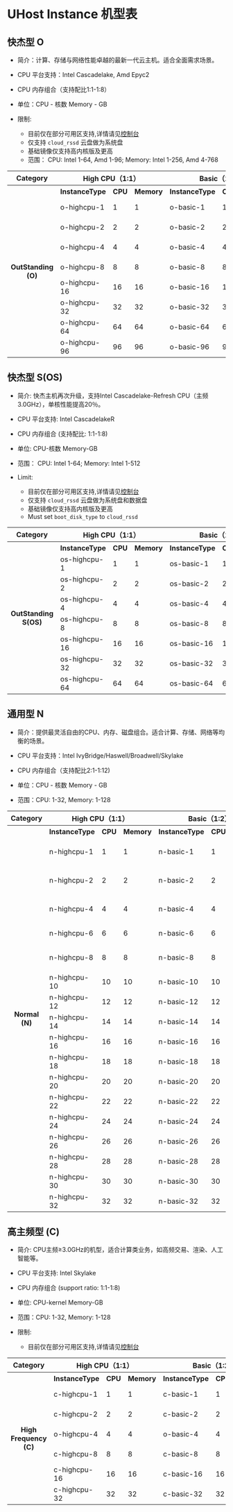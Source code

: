 
# UHost Instance 机型表

## 快杰型 O

- 简介：计算、存储与网络性能卓越的最新一代云主机。适合全面需求场景。

- CPU 平台支持：Intel Cascadelake, Amd Epyc2

- CPU 内存组合（支持配比1:1-1:8）

- 单位：CPU - 核数 Memory - GB

- 限制:
    - 目前仅在部分可用区支持,详情请见[控制台](https://console.ucloud.cn/uhost/uhost/create)
    - 仅支持 `cloud_rssd` 云盘做为系统盘
    - 基础镜像仅支持高内核版及更高
    - 范围： CPU: Intel 1-64, Amd 1-96;  Memory: Intel 1-256, Amd 4-768

<table><tr><th colspan="1">Category</th><th colspan="3">High CPU（1:1）</th><th colspan="3">Basic（1:2）</th><th colspan="3">Standard（1:4）</th><th colspan="3">High Memory（1:8）</th></tr><tr><th rowspan="9">OutStanding (O)</th><th>InstanceType</th><th>CPU</th><th>Memory</th><th>InstanceType</th><th>CPU</th><th>Memory</th><th>InstanceType</th><th>CPU</th><th>Memory</th><th>InstanceType</th><th>CPU</th><th>Memory</th></tr><tr><td>o-highcpu-1</td><td>1</td><td>1</td><td>o-basic-1</td><td>1</td><td>2</td><td>o-standard-1</td><td>1</td><td>4</td><td>o-highmem-1</td><td>1</td><td>8</td></tr><tr><td>o-highcpu-2</td><td>2</td><td>2</td><td>o-basic-2</td><td>2</td><td>4</td><td>o-standard-2</td><td>2</td><td>8</td><td>o-highmem-2</td><td>2</td><td>16</td></tr><tr><td>o-highcpu-4</td><td>4</td><td>4</td><td>o-basic-4</td><td>4</td><td>8</td><td>o-standard-4</td><td>4</td><td>16</td><td>o-highmem-4</td><td>4</td><td>32</td></tr><tr><td>o-highcpu-8</td><td>8</td><td>8</td><td>o-basic-8</td><td>8</td><td>16</td><td>o-standard-8</td><td>8</td><td>32</td><td>o-highmem-8</td><td>8</td><td>64</td></tr><tr><td>o-highcpu-16</td><td>16</td><td>16</td><td>o-basic-16</td><td>16</td><td>32</td><td>o-standard-16</td><td>16</td><td>64</td><td>o-highmem-16</td><td>16</td><td>128</td></tr><tr><td>o-highcpu-32</td><td>32</td><td>32</td><td>o-basic-32</td><td>32</td><td>64</td><td>o-standard-32</td><td>32</td><td>128</td><td>o-highmem-32</td><td>32</td><td>256</td></tr><tr><td>o-highcpu-64</td><td>64</td><td>64</td><td>o-basic-64</td><td>64</td><td>128</td><td>o-standard-64</td><td>64</td><td>256</td><td>o-highmem-64</td><td>64</td><td>512</td></tr><tr><td>o-highcpu-96</td><td>96</td><td>96</td><td>o-basic-96</td><td>96</td><td>192</td><td>o-standard-96</td><td>96</td><td>384</td><td>o-highmem-96</td><td>96</td><td>768</td></tr></table>

## 快杰型 S(OS)

- 简介: 快杰主机再次升级，支持Intel Cascadelake-Refresh CPU（主频3.0GHz），单核性能提高20％。

- CPU 平台支持: Intel CascadelakeR

- CPU 内存组合 (支持配比: 1:1-1:8)

- 单位: CPU-核数 Memory-GB

- 范围： CPU: Intel 1-64;  Memory: Intel 1-512

- Limit: 
    - 目前仅在部分可用区支持,详情请见[控制台](https://console.ucloud.cn/uhost/uhost/create)
    - 仅支持 `cloud_rssd` 云盘做为系统盘和数据盘
    - 基础镜像仅支持高内核版及更高
    - Must set `boot_disk_type` to `cloud_rssd`

<table><tr><th colspan="1">Category</th><th colspan="3">High CPU（1:1）</th><th colspan="3">Basic（1:2）</th><th colspan="3">Standard（1:4）</th><th colspan="3">High Memory（1:8）</th></tr><tr><th rowspan="8">OutStanding S(OS)</th><th>InstanceType</th><th>CPU</th><th>Memory</th><th>InstanceType</th><th>CPU</th><th>Memory</th><th>InstanceType</th><th>CPU</th><th>Memory</th><th>InstanceType</th><th>CPU</th><th>Memory</th></tr><tr><td>os-highcpu-1</td><td>1</td><td>1</td><td>os-basic-1</td><td>1</td><td>2</td><td>os-standard-1</td><td>1</td><td>4</td><td>os-highmem-1</td><td>1</td><td>8</td></tr><tr><td>os-highcpu-2</td><td>2</td><td>2</td><td>os-basic-2</td><td>2</td><td>4</td><td>os-standard-2</td><td>2</td><td>8</td><td>os-highmem-2</td><td>2</td><td>16</td></tr><tr><td>os-highcpu-4</td><td>4</td><td>4</td><td>os-basic-4</td><td>4</td><td>8</td><td>os-standard-4</td><td>4</td><td>16</td><td>os-highmem-4</td><td>4</td><td>32</td></tr><tr><td>os-highcpu-8</td><td>8</td><td>8</td><td>os-basic-8</td><td>8</td><td>16</td><td>os-standard-8</td><td>8</td><td>32</td><td>os-highmem-8</td><td>8</td><td>64</td></tr><tr><td>os-highcpu-16</td><td>16</td><td>16</td><td>os-basic-16</td><td>16</td><td>32</td><td>os-standard-16</td><td>16</td><td>64</td><td>os-highmem-16</td><td>16</td><td>128</td></tr><tr><td>os-highcpu-32</td><td>32</td><td>32</td><td>os-basic-32</td><td>32</td><td>64</td><td>os-standard-32</td><td>32</td><td>128</td><td>os-highmem-32</td><td>32</td><td>256</td></tr><tr><td>os-highcpu-64</td><td>64</td><td>64</td><td>os-basic-64</td><td>64</td><td>128</td><td>os-standard-64</td><td>64</td><td>256</td><td>os-highmem-64</td><td>64</td><td>512</td></tr></table>

## 通用型 N

- 简介：提供最灵活自由的CPU、内存、磁盘组合。适合计算、存储、网络等均衡的场景。

- CPU 平台支持：Intel IvyBridge/Haswell/Broadwell/Skylake

- CPU 内存组合（支持配比2:1-1:12)

- 单位：CPU - 核数 Memory - GB

- 范围：CPU: 1-32, Memory: 1-128

<table><tr><th colspan="1">Category</th><th colspan="3">High CPU（1:1）</th><th colspan="3"> Basic（1:2）</th><th colspan="3"> Standard（1:4）</th><th colspan="3"> High Memory（1:8）</th><th colspan="3"> Customized（2:1-1:12）</th></tr><tr><th rowspan="18">Normal (N) </th><th>InstanceType</th><th>CPU</th><th>Memory</th><th>InstanceType</th><th>CPU</th><th>Memory</th><th>InstanceType</th><th>CPU</th><th>Memory</th><th>InstanceType</th><th>CPU</th><th>Memory</th><th>InstanceType</th><th>CPU</th><th>Memory</th></tr><tr><td>n-highcpu-1</td><td>1</td><td>1</td><td>n-basic-1</td><td>1</td><td>2</td><td>n-standard-1</td><td>1</td><td>4</td> <td>n-highmem-1</td><td>1</td><td>8</td><td>n-customized-2-1</td><td>2</td><td>1</td></tr><tr><td>n-highcpu-2</td><td>2</td><td>2</td><td>n-basic-2</td><td>2</td><td>4</td><td>n-standard-2</td><td>2</td><td>8</td> <td>n-highmem-2</td><td>2</td><td>16</td><td>n-customized-2-14</td><td>2</td><td>14</td> </tr><tr><td>n-highcpu-4</td><td>4</td><td>4</td><td>n-basic-4</td><td>4</td><td>8</td><td>n-standard-4</td><td>4</td><td>16</td> <td>n-highmem-4</td><td>4</td><td>32</td> <td>n-customized-4-18</td><td>4</td><td>18</td></tr><tr><td>n-highcpu-6</td><td>6</td><td>6</td><td>n-basic-6</td><td>6</td><td>12</td><td>n-standard-6</td><td>6</td><td>24</td> <td>n-highmem-6</td><td>6</td><td>48</td><td>...</td><td>...</td><td>...</td></tr> <tr><td>n-highcpu-8</td><td>8</td><td>8</td><td>n-basic-8</td><td>8</td><td>16</td><td>n-standard-8</td><td>8</td><td>32</td> <td>n-highmem-8</td><td>8</td><td>64</td><td>n-customized-4-48</td><td>4</td><td>48</td> </tr> <tr><td>n-highcpu-10</td><td>10</td><td>10</td><td>n-basic-10</td><td>10</td><td>20</td><td>n-standard-10</td><td>10</td><td>40</td> <td>n-highmem-10</td><td>10</td><td>80</td><td>...</td><td>...</td><td>...</td> </tr> <tr><td>n-highcpu-12</td><td>12</td><td>12</td><td>n-basic-12</td><td>12</td><td>24</td><td>n-standard-12</td><td>12</td><td>48</td> <td>n-highmem-12</td><td>12</td><td>96</td> </tr> <tr><td>n-highcpu-14</td><td>14</td><td>14</td><td>n-basic-14</td><td>14</td><td>28</td><td>n-standard-14</td><td>14</td><td>56</td> <td>n-highmem-14</td><td>14</td><td>112</td> </tr> <tr><td>n-highcpu-16</td><td>16</td><td>16</td><td>n-basic-16</td><td>16</td><td>32</td><td>n-standard-16</td><td>16</td><td>64</td> <td>n-highmem-16</td><td>16</td><td>128</td> </tr> <tr><td>n-highcpu-18</td><td>18</td><td>18</td><td>n-basic-18</td><td>18</td><td>36</td><td>n-standard-18</td><td>18</td><td>72</td></tr> <tr><td>n-highcpu-20</td><td>20</td><td>20</td><td>n-basic-20</td><td>20</td><td>40</td><td>n-standard-20</td><td>20</td><td>80</td></tr> <tr><td>n-highcpu-22</td><td>22</td><td>22</td><td>n-basic-22</td><td>22</td><td>44</td><td>n-standard-22</td><td>22</td><td>88</td></tr> <tr><td>n-highcpu-24</td><td>24</td><td>24</td><td>n-basic-24</td><td>24</td><td>48</td><td>n-standard-24</td><td>24</td><td>96</td></tr> <tr><td>n-highcpu-26</td><td>26</td><td>26</td><td>n-basic-26</td><td>26</td><td>52</td><td>n-standard-26</td><td>26</td><td>104</td></tr> <tr><td>n-highcpu-28</td><td>28</td><td>28</td><td>n-basic-28</td><td>28</td><td>56</td><td>n-standard-28</td><td>28</td><td>112</td></tr> <tr><td>n-highcpu-30</td><td>30</td><td>30</td><td>n-basic-30</td><td>30</td><td>60</td><td>n-standard-30</td><td>30</td><td>120</td></tr> <tr><td>n-highcpu-32</td><td>32</td><td>32</td><td>n-basic-32</td><td>32</td><td>64</td><td>n-standard-32</td><td>32</td><td>128</td></tr> </table>

## 高主频型 (C)

- 简介: CPU主频≥3.0GHz的机型，适合计算类业务，如高频交易、渲染、人工智能等。

- CPU 平台支持: Intel Skylake

- CPU 内存组合 (support ratio: 1:1-1:8)

- 单位: CPU-kernel Memory-GB

- 范围：CPU: 1-32, Memory: 1-128

- 限制:
    - 目前仅在部分可用区支持,详情请见[控制台](https://console.ucloud.cn/uhost/uhost/create)

<table><tr><th colspan="1">Category</th><th colspan="3">High CPU（1:1）</th><th colspan="3">Basic（1:2）</th><th colspan="3">Standard（1:4）</th><th colspan="3">High Memory（1:8）</th></tr><tr><th rowspan="8">High Frequency (C)</th><th>InstanceType</th><th>CPU</th><th>Memory</th><th>InstanceType</th><th>CPU</th><th>Memory</th><th>InstanceType</th><th>CPU</th><th>Memory</th><th>InstanceType</th><th>CPU</th><th>Memory</th></tr><tr><td>c-highcpu-1</td><td>1</td><td>1</td><td>c-basic-1</td><td>1</td><td>2</td><td>c-standard-1</td><td>1</td><td>4</td><td>c-highmem-1</td><td>1</td><td>8</td><tr><td>c-highcpu-2</td><td>2</td><td>2</td><td>c-basic-2</td><td>2</td><td>4</td><td>c-standard-2</td><td>2</td><td>8</td><td>c-highmem-2</td><td>2</td><td>16</td><tr><tr><td>o-highcpu-4</td><td>4</td><td>4</td><td>o-basic-4</td><td>4</td><td>8</td><td>o-standard-4</td><td>4</td><td>16</td><td>o-highmem-4</td><td>4</td><td>32</td></tr><tr><td>c-highcpu-8</td><td>8</td><td>8</td><td>c-basic-8</td><td>8</td><td>16</td><td>c-standard-8</td><td>8</td><td>32</td><td>c-highmem-8</td><td>8</td><td>64</td><tr><td>c-highcpu-16</td><td>16</td><td>16</td><td>c-basic-16</td><td>16</td><td>32</td><td>c-standard-16</td><td>16</td><td>64</td><td>c-highmem-16</td><td>16</td><td>128</td></tr><tr><td>c-highcpu-32</td><td>32</td><td>32</td><td>c-basic-32</td><td>32</td><td>64</td><td>c-standard-32</td><td>32</td><td>128</td></tr></table>